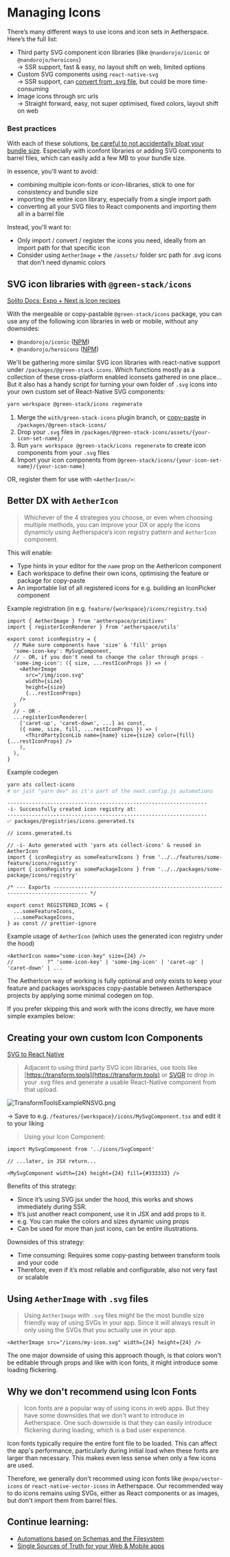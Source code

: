 # Managing Icons

There’s many different ways to use icons and icon sets in Aetherspace. Here’s the full list:

- Third party SVG component icon libraries (like `@nandorojo/iconic` or `@nandorojo/heroicons`)  
→ SSR support, fast & easy, no layout shift on web, limited options
- Custom SVG components using `react-native-svg`  
→ SSR support, can [convert from .svg file](https://transform.tools/svg-to-react-native), but could be more time-consuming
- Image icons through src urls  
→ Straight forward, easy, not super optimised, fixed colors, layout shift on web  

### Best practices

With each of these solutions, [be careful to not accidentally bloat your bundle size](https://twitter.com/Baconbrix/status/1676329985064435712). Especially with iconfont libraries or adding SVG components to barrel files, which can easily add a few MB to your bundle size.

In essence, you'll want to avoid:
- combining multiple icon-fonts or icon-libraries, stick to one for consistency and bundle size
- importing the entire icon library, especially from a single import path
- converting all your SVG files to React components and importing them all in a barrel file

Instead, you'll want to:
- Only import / convert / register the icons you need, ideally from an import path for that specific icon
- Consider using `AetherImage` + the `/assets/` folder src path for .svg icons that don't need dynamic colors

## SVG icon libraries with `@green-stack/icons`

[Solito Docs: Expo + Next.js Icon recipes](https://solito.dev/recipes/icons)

With the mergeable or copy-pastable `@green-stack/icons` package, you can use any of the following icon libraries in web or mobile, without any downsides:
- `@nandorojo/iconic` ([NPM](https://github.com/nandorojo/react-native-iconic))
- `@nandorojo/heroicons` ([NPM](https://github.com/nandorojo/react-native-heroicons))

We'll be gathering more similar SVG icon libraries with react-native support under `/packages/@green-stack-icons`. Which functions mostly as a collection of these cross-platform enabled iconsets gathered in one place... But it also has a handy script for turning your own folder of `.svg` icons into your own custom set of React-Native SVG components:

```bash
yarn workspace @green-stack/icons regenerate
```

1. Merge the `with/green-stack-icons` plugin branch, or [copy-paste](/packages/@aetherspace/core/README.md#designed-for-copy-paste) in `/packages/@green-stack-icons/`
2. Drop your `.svg` files in `/packages/@green-stack-icons/assets/{your-icon-set-name}/`
3. Run `yarn workspace @green-stack/icons regenerate` to create icon components from your `.svg` files
4. Import your icon components from `@green-stack/icons/{your-icon-set-name}/{your-icon-name}`

OR, register them for use with `<AetherIcon/>`:

## Better DX with `AetherIcon`

> Whichever of the 4 strategies you choose, or even when choosing multiple methods, you can improve your DX or apply the icons dynamicly using Aetherspace’s icon registry pattern and `AetherIcon` component.

This will enable:

- Type hints in your editor for the `name` prop on the AetherIcon component
- Each workspace to define their own icons, optimising the feature or package for copy-paste
- An importable list of all registered icons for e.g. building an IconPicker component

Example registration (in e.g. `feature/{workspace}/icons/registry.tsx`)

```tsx
import { AetherImage } from 'aetherspace/primitives'
import { registerIconRenderer } from 'aetherspace/utils'

export const iconRegistry = {
  // Make sure components have 'size' & 'fill' props
  'some-icon-key': MySvgComponent,
  // - OR, if you don't need to change the color through props -
  'some-img-icon': ({ size, ...restIconProps }) => (
    <AetherImage
      src="/img/icon.svg"
      width={size}
      height={size}
      {...restIconProps}
    />
  )
  // - OR -
  ...registerIconRenderer(
    ['caret-up', 'caret-down', ...] as const,
    ({ name, size, fill, ...restIconProps }) => (
      <ThirdPartyIconLib name={name} size={size} color={fill} {...restIconProps} />
    ),
  ),
}
```

Example codegen

```bash
yarn ats collect-icons 
# or just "yarn dev" as it's part of the next.config.js automations
```

```tsx
-----------------------------------------------------------------
-i- Successfully created icon registry at:
-----------------------------------------------------------------
✅ packages/@registries/icons.generated.ts
```

```tsx
// icons.generated.ts

// -i- Auto generated with 'yarn ats collect-icons' & reused in AetherIcon
import { iconRegistry as someFeatureIcons } from '../../features/some-feature/icons/registry'
import { iconRegistry as somePackageIcons } from '../../packages/some-package/icons/registry'

/* --- Exports --------------------------------------------------------------------------------- */

export const REGISTERED_ICONS = {
  ...someFeatureIcons,
  ...somePackageIcons,
} as const // prettier-ignore
```

Example usage of `AetherIcon` (which uses the generated icon registry under the hood)

```tsx
<AetherIcon name="some-icon-key" size={24} />
//           ?^ 'some-icon-key' | 'some-img-icon' | 'caret-up' | 'caret-down' | ...
```

The AetherIcon way of working is fully optional and only exists to keep your feature and packages workspaces copy-pastable between Aetherspace projects by applying some minimal codegen on top.

If you prefer skipping this and work with the icons directly, we have more simple examples below:

## Creating your own custom Icon Components

[SVG to React Native](https://transform.tools/svg-to-react-native)

> Adjacent to using third party SVG icon libraries, use tools like [https://transform.tools](https://transform.tools) or [SVGR](https://react-svgr.com/playground/?native=true&typescript=true) to drop in your .svg files and generate a usable React-Native component from that upload.

![TransformToolsExampleRNSVG.png](/.storybook/public/TransformToolsExampleRNSVG.png)

→ Save to e.g. `/features/{workspace}/icons/MySvgComponent.tsx` and edit it to your liking

> Using your Icon Component:

```tsx
import MySvgComponent from '../icons/SvgCompont'

// ...later, in JSX return...

<MySvgComponent width={24} height={24} fill={#333333} />
```

Benefits of this strategy:

- Since it’s using SVG jsx under the hood, this works and shows immediately during SSR.
- It’s just another react component, use it in JSX and add props to it.
- e.g. You can make the colors and sizes dynamic using props
- Can be used for more than just icons, can be entire illustrations.

Downsides of this strategy:

- Time consuming: Requires some copy-pasting between transform tools and your code
- Therefore, even if it’s most reliable and configurable, also not very fast or scalable

## Using `AetherImage` with `.svg` files

> Using `AetherImage` with `.svg` files might be the most bundle size friendly way of using SVGs in your app. Since it will always result in only using the SVGs that you actually use in your app.

```tsx
<AetherImage src="/icons/my-icon.svg" width={24} height={24} />
```

The one major downside of using this approach though, is that colors won't be editable through props and like with icon fonts, it might introduce some loading flickering.

## Why we don't recommend using Icon Fonts

> Icon fonts are a popular way of using icons in web apps. But they have some downsides that we don't want to introduce in Aetherspace. One such downside is that they can easily introduce flickering during loading, which is a bad user experience.

Icon fonts typically require the entire font file to be loaded. This can affect the app's performance, particularly during initial load when these fonts are larger than necessary. This makes even less sense when only a few icons are used.

Therefore, we generally don't recommed using icon fonts like `@expo/vector-icons` or `react-native-vector-icons` in Aetherspace.
Our recommended way to do icons remains using SVGs, either as React components or as images, but don't import them from barrel files.

## Continue learning:

- [Automations based on Schemas and the Filesystem](/packages/@aetherspace/scripts/README.md)
- [Single Sources of Truth for your Web & Mobile apps](/packages/@aetherspace/schemas/README.md)
